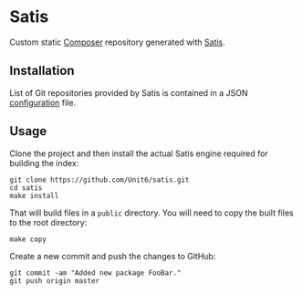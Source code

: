# Satis

Custom static [Composer](https://getcomposer.org/) repository generated with [Satis](https://github.com/composer/satis).


## Installation

List of Git repositories provided by Satis is contained in a JSON [configuration](system/satis.json) file.

## Usage

Clone the project and then install the actual Satis engine required for building the index:

	git clone https://github.com/Unit6/satis.git
	cd satis
	make install
	
That will build files in a `public` directory. You will need to copy the built files to the root directory:

	make copy
	
Create a new commit and push the changes to GitHub:

	git commit -am "Added new package FooBar."
	git push origin master
	